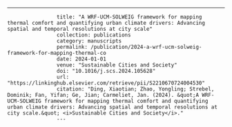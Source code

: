 ---
                    title: "A WRF-UCM-SOLWEIG framework for mapping thermal comfort and quantifying urban climate drivers: Advancing spatial and temporal resolutions at city scale"
                    collection: publications
                    category: manuscripts
                    permalink: /publication/2024-a-wrf-ucm-solweig-framework-for-mapping-thermal-co
                    date: 2024-01-01
                    venue: "Sustainable Cities and Society"
                    doi: "10.1016/j.scs.2024.105628"
                    url: "https://linkinghub.elsevier.com/retrieve/pii/S2210670724004530"
                    citation: "Ding, Xiaotian; Zhao, Yongling; Strebel, Dominik; Fan, Yifan; Ge, Jian; Carmeliet, Jan. (2024). &quot;A WRF-UCM-SOLWEIG framework for mapping thermal comfort and quantifying urban climate drivers: Advancing spatial and temporal resolutions at city scale.&quot; <i>Sustainable Cities and Society</i>."
                    ---
                    